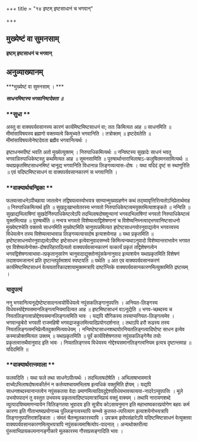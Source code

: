+++
title = "१४ इष्टम् इष्टसाधानं च भगवान्"

+++


## मुख्येष्टं वा सुमनसाम्

**इष्टम् इष्टसाधनं च भगवान्**

## **अनुव्याख्यानम्**

***मुख्येष्टं वा सुमनसाम् । ***

***साधनमिष्टस्य भगवानिष्टदेवता ॥***

### **सुधा **

अस्तु वा वाक्यपर्यवसानस्य कारणं कार्यमिष्टमिष्टसाधनं वा; ततः किमित्यत आह ॥ साधनमिति ॥ मीमांसाविषयस्य ब्रह्मणो वक्तव्यत्वे किमुच्यते भगवानिति । तत्रोक्तम् ॥ इष्टदेवतेति ॥ मीमांसाविषयत्वेनेष्टदेवता ब्रह्मैव भगवानित्यर्थः ।

इष्टाधनमपीष्टं भवति अतो मुख्येत्युक्तम् । निरुपाधिकमित्यर्थः ॥ नन्विष्टस्य सुखादेः साधनं भवतु भगवान्निरुपाधिकेष्टस्तु कथमित्यत आह ॥ सुमनसामिति ॥ पुरुषार्थान्तराभिलाषाऽ-कलुषितमनसामित्यर्थः ॥ यथाप्रकृतमिष्टसाधनमिष्टं चानूद्य भगवानिति विधानान्न लिङ्गव्यत्यास-दोषः । यथा यदिदं दृष्टं स स्थाणुरिति ॥ एवं यदिष्टमिष्टसाधनं वा वाक्यपर्यवसानकारणं स भगवानिति ।

### **वाक्यार्थचन्द्रिका **

फलवत्साधनेऽपीच्छाया जातत्वेन तद्विषयत्वस्योभयत्र साम्यान्मुख्यग्रहणेन कथं तद्य्वावृत्तिरित्यतोऽभिप्रेतार्थमाह ॥ निरुपाधिकमित्यर्थ इति ॥ सुखदुःखाभावेतरस्य भगवतो निरुपाधिकेष्टत्वमयुक्तमित्याशङ्कते ॥ नन्विति ॥ सुखाद्यभिलाषिणां सुखदेर्निरुपाधिकेष्टत्वेऽपि तदभिलाषदोषशून्यानां भगवदभिलाषिणां भगवतो निरुपाधिकेष्टत्वं युक्तमित्याह ॥ पुरुषार्थेति ॥ नन्वत्र भगवतो विशेष्यत्वाद्विशेषणानां च विशेष्यनिघ्नत्वाद्भगवानिष्टसाधनो मुख्येष्टश्चेति वक्तव्ये साधनमिति मुख्येष्टमिति चानुपपन्नमित्यत इष्टेष्टसाधनयोरनुवाद्यत्वेन भगवत्त्वस्य विधेयत्वेन तस्य विशेष्यत्वाभावान्न लिङ्गव्यत्यासदोष इत्याशयेनाह ॥ यथा प्रकृतमिति ॥ इष्टेष्टसाधनयोरनुवाद्यत्वेऽपीष्ट इष्टेसाधन इत्येवानुवादसम्भवे किमित्यन्यथाऽनुवादो विशेष्यान्तराभावेन भगवत एव विशेष्यत्वेनोक्त-दोषपरिहारादित्यतो वाक्यपर्यवसानकारणं यत्कार्यं प्रकृतं तद्विशेषणत्वेन भगवद्विशेषणत्वाभावा-त्प्रकृतानुसारेण चानुवादाद्युक्तोनपुंसकेनानुवाद इत्याशयेन यथाप्रकृतमिति विशेषणं तदाशयमजानानं प्रति दृष्टान्तपूर्वमाशयं स्पष्टयति ॥ यथेति ॥ अत एव वाक्यपर्यवसानकरणं कार्यमिष्टमिष्टसाधनं वेत्यवतारिकादशायामुक्तमत्रापि दार्ष्टान्तिके वाक्यपर्यवसानकारणमित्युक्तमिति द्रष्टव्यम् ।

### **यादुपत्यं**

ननु भगवानित्यनूद्येष्टेष्टसादनत्वयोर्विधेयत्वे नपुंसकलिङ्गानुपपत्तिः । अनियत-लिङ्गस्य विधेयस्योद्देश्यसमानलिङ्गत्वनियमादित्यत आह ॥ इष्टमिष्टसाधनं वाऽनूद्येति ॥ भगव-च्छब्दस्य च नियतलिङ्गत्वान्नोद्देश्यसमानलिङ्गत्वमिति भावः । यद्यपि यौगिकस्य तस्याप्यनियत-लिङ्गत्वमेव । भगवान्कुबेरो भगवती राजमहिषी भगवद्राजकुलमित्यादिप्रयोगदर्शनात् । तथाऽपि हरौ रूढस्य तस्य नियतलिङ्गत्वमभिप्रेत्यैतदुक्तमित्यवधेयम् । नन्विष्टेष्टसाधनशब्दयोरनियतलिङ्गत्वादिष्टेष्ट साधन इत्येव कस्मान्नोक्तमित्यत उक्तम् ॥ यथाप्रकृतमिति ॥ पूर्वं कार्यविशेषणतया नपुंसकलिङ्गेनैव तयोः प्रकृतत्वात्तथैवानुवाद इति भावः । नियतलिङ्गस्य विधेयस्य नोद्देश्यसमानलिङ्गत्वनियम इत्यत्र दृष्टान्तमाह ॥ यदिदमिति ॥

### **वाक्यार्थरत्नमाला **

फलवदिति । यथा फले तथा साधनेऽपीत्यर्थः । तदभिलाषदोषेति । अभिलाषाभावमात्रे वाच्येऽभिलाषदोषत्वकीर्तनं न कर्तव्यश्चायमभिलाष इत्यधिकं वक्तुमिति ज्ञेयम् । यद्यपि साधनशब्दस्यानान्तत्वेन नपुंसकतया वेदाः प्रमाणमित्यादिवदुद्देश्यविधेयभावव्यत्यया-नादरेऽप्युपपत्तिः । मूले उभयोपपादनं तु वस्तुत उभयस्य प्रकृतत्वादिष्टपदमात्राभिप्रायं वक्तुं वाक्यम् । तथापि नारायणशब्दे व्युत्पादयिष्यमाणन्यायेन त्रिलिङ्गतया भूवादय इति सूत्रीय कोऽसावनुमान इति महाभाष्यकारप्रयोगेण बहवः कर्म कारणा इति गीताभाष्यप्रयोगाच्च पुल्लिङ्गत्वस्यापि सम्भवे कुतस्त-त्परित्याग इत्याशयेनोभयत्रापि लिङ्गानुपपत्तिराशङ्किता । संमतं चैतन्मूलकारस्यापि । उपक्रम इवोपसंहारेऽपि यदिष्टमिष्टसाधनं वेत्युक्तवा वाक्यपर्यवसानकारणमित्युभयत्रापि नपुंसकत्वमाश्रित्योप-पादनात् । अन्यथोक्तरीत्या पुंस्त्वाभिप्रायकल्पनानङ्गीकारे मूलकारस्य गौरवप्रसङ्गादिति भावः ।

